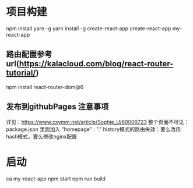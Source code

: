 # 项目构建
npm install yarn -g
yarn install -g create-react-app
create-react-app my-react-app
## 路由配置参考 url(https://kalacloud.com/blog/react-router-tutorial/)
npm install react-router-dom@6

## 发布到githubPages 注意事项
详见：https://www.cxymm.net/article/Sophie_U/80006723
整个页面不可见：package.json 里面加入 "homepage" : "."
history模式的路由失效：要么改用hash模式，要么修改nginx配置

# 启动 
ca my-react-app
npm start 
npm run build